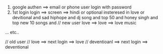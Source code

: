 1. google authen ==> email or phone user login with password
2. 1st login login ==> screen ==> 
     hindi or optional 
   insteresed in love or devitional and sad 
                 hiphope and dj song and top 50 and honey singh and top new 10 songs and 
// new user
love ==> love ==> love music

... etc..


// old user
// love ==> next login ==> love 
// deventioanl ==> next login ==> deventional

